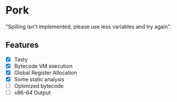 # Pork

"Spilling isn't implemented, please use less variables and try again".

## Features

 - [x] Tasty
 - [x] Bytecode VM execution
 - [x]  Global Register Allocation
 - [x] Some static analysis
 - [ ] Optimized bytecode
 - [ ] x86-64 Output